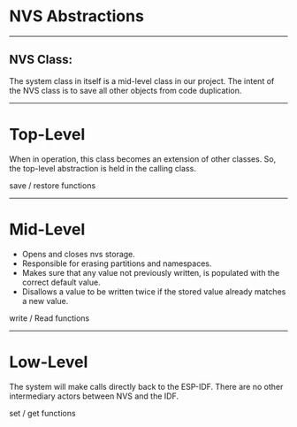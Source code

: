 # NVS Abstractions
___
## NVS Class:
The system class in itself is a mid-level class in our project.  The intent of the NVS class is to save all other objects from code duplication.  

---
# Top-Level
When in operation, this class becomes an extension of other classes.  So, the top-level abstraction is held in the calling class.

save / restore functions

---
# Mid-Level
* Opens and closes nvs storage.
* Responsible for erasing partitions and namespaces.
* Makes sure that any value not previously written, is populated with the correct default value.
* Disallows a value to be written twice if the stored value already matches a new value.

write / Read functions

---
# Low-Level
The system will make calls directly back to the ESP-IDF.  There are no other intermediary actors between NVS and the IDF.

set / get functions